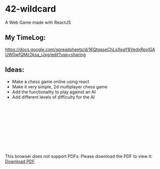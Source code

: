 # 42-wildcard
A Web Game made with ReactJS

## My TimeLog:
https://docs.google.com/spreadsheets/d/16QtqaseChLsXeaY8VedxRpvlGAUW0wfQMz2ksa_iJxg/edit?usp=sharing

## Ideas:

* Make a chess game onilne using react
* Make it very simple, 2d multiplayer chess game
* Add the functionality to play against an AI
* Add different levels of difficulty for the AI

<object data="http://yoursite.com/the.pdf" type="application/pdf" width="700px" height="700px">
    <embed src="https://github.com/jkaplin/42-wildcard/blob/master/Wildcard.pdf">
        <p>This browser does not support PDFs. Please download the PDF to view it: <a href="https://github.com/jkaplin/42-wildcard/blob/master/Wildcard.pdf">Download PDF</a>.</p>
    </embed>
</object>
